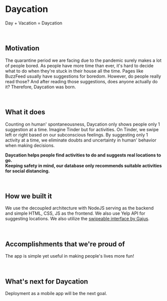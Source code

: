 # Daycation
Day + Vacation = Daycation

<br />

## Motivation
The quarantine period we are facing due to the pandemic surely makes a lot of people bored. As people have more time than ever, it's hard to decide what to do when they're stuck in their house all the time. Pages like BuzzFeed usually have suggestions for boredom. However, do people really read those? And after reading those suggestions, does anyone actually do it?
Therefore, Daycation was born. 

<br />

## What it does
Counting on human' spontaneousness, Daycation only shows people only 1 suggestion at a time. Imagine Tinder but for activities. On Tinder, we swipe left or right based on our subconscious feelings. By suggesting only 1 activity at a time, we eliminate doubts and uncertainty in human' behavior when making decisions.

**Daycation helps people find activities to do and suggests real locations to go. <br />Keeping safety in mind, our database only recommends suitable activities for social distancing.**

<br />

## How we built it
We use the decoupled architecture with NodeJS serving as the backend and simple HTML, CSS, JS as the frontend. We also use Yelp API for suggesting locations.
We also utilize the [swipeable interface by Gajus](https://github.com/gajus/swing).

<br />

## Accomplishments that we're proud of
The app is simple yet useful in making people's lives more fun!

<br />

## What's next for Daycation
Deployment as a mobile app will be the next goal.
